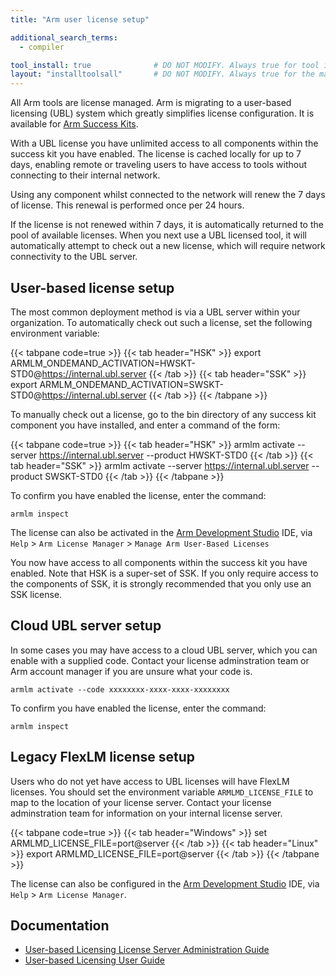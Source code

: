 ```yaml
---
title: "Arm user license setup"

additional_search_terms:
  - compiler

tool_install: true              # DO NOT MODIFY. Always true for tool installs
layout: "installtoolsall"       # DO NOT MODIFY. Always true for the main page of tool installs
---
```

All Arm tools are license managed. Arm is migrating to a user-based licensing (UBL) system which greatly simplifies license configuration. It is available for [Arm Success Kits](../successkits/).

With a UBL license you have unlimited access to all components within the success kit you have enabled. The license is cached locally for up to 7 days, enabling remote or traveling users to have access to tools without connecting to their internal network.

Using any component whilst connected to the network will renew the 7 days of license. This renewal is performed once per 24 hours.

If the license is not renewed within 7 days, it is automatically returned to the pool of available licenses. When you next use a UBL licensed tool, it will automatically attempt to check out a new license, which will require network connectivity to the UBL server.

## User-based license setup

The most common deployment method is via a UBL server within your organization. To automatically check out such a license, set the following environment variable:

{{< tabpane code=true >}}
  {{< tab header="HSK" >}}
export ARMLM_ONDEMAND_ACTIVATION=HWSKT-STD0@https://internal.ubl.server
{{< /tab >}}
  {{< tab header="SSK" >}}
export ARMLM_ONDEMAND_ACTIVATION=SWSKT-STD0@https://internal.ubl.server
{{< /tab >}}
{{< /tabpane >}}

To manually check out a license, go to the bin directory of any success kit component you have installed, and enter a command of the form:

{{< tabpane code=true >}}
  {{< tab header="HSK" >}}
armlm activate --server https://internal.ubl.server --product HWSKT-STD0
{{< /tab >}}
  {{< tab header="SSK" >}}
armlm activate --server https://internal.ubl.server --product SWSKT-STD0
{{< /tab >}}
{{< /tabpane >}}

To confirm you have enabled the license, enter the command:
```console
armlm inspect
```
The license can also be activated in the [Arm Development Studio](https://developer.arm.com/Tools%20and%20Software/Arm%20Development%20Studio) IDE, via `Help` > `Arm License Manager` > `Manage Arm User-Based Licenses`

You now have access to all components within the success kit you have enabled. Note that HSK is a super-set of SSK. If you only require access to the components of SSK, it is strongly recommended that you only use an SSK license.

## Cloud UBL server setup

In some cases you may have access to a cloud UBL server, which you can enable with a supplied code. Contact your license adminstration team or Arm account manager if you are unsure what your code is.
```console
armlm activate --code xxxxxxxx-xxxx-xxxx-xxxxxxxx
```
To confirm you have enabled the license, enter the command:
```console
armlm inspect
```

## Legacy FlexLM license setup

Users who do not yet have access to UBL licenses will have FlexLM licenses. You should set the environment variable `ARMLMD_LICENSE_FILE` to map to the location of your license server. Contact your license adminstration team for information on your internal license server.

{{< tabpane code=true >}}
  {{< tab header="Windows" >}}
set ARMLMD_LICENSE_FILE=port@server
{{< /tab >}}
  {{< tab header="Linux" >}}
export ARMLMD_LICENSE_FILE=port@server
{{< /tab >}}
{{< /tabpane >}}

The license can also be configured in the [Arm Development Studio](https://developer.arm.com/Tools%20and%20Software/Arm%20Development%20Studio) IDE, via `Help` > `Arm License Manager`.

## Documentation

 - [User-based Licensing License Server Administration Guide](https://developer.arm.com/documentation/107573)
 - [User-based Licensing User Guide](https://developer.arm.com/documentation/102516)
